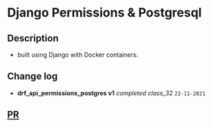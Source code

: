 # Django Permissions & Postgresql

## Description

- built using Django with Docker containers.

## Change log

- **drf_api_permissions_postgres v1** _completed class_32_ `22-11-2021`

## [PR](https://github.com/BasharTaamneh/drf_api_permissions_postgres/pull/1)